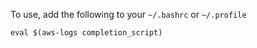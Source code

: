 To use, add the following to your `~/.bashrc` or `~/.profile`

    eval $(aws-logs completion_script)
